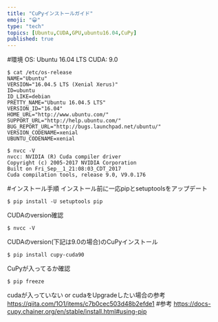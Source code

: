 ```yaml
---
title: "CuPyインストールガイド"
emoji: "😀"
type: "tech"
topics: [Ubuntu,CUDA,GPU,ubuntu16.04,CuPy]
published: true
---
```

#環境
OS: Ubuntu 16.04 LTS
CUDA: 9.0

```
$ cat /etc/os-release
NAME="Ubuntu"
VERSION="16.04.5 LTS (Xenial Xerus)"
ID=ubuntu
ID_LIKE=debian
PRETTY_NAME="Ubuntu 16.04.5 LTS"
VERSION_ID="16.04"
HOME_URL="http://www.ubuntu.com/"
SUPPORT_URL="http://help.ubuntu.com/"
BUG_REPORT_URL="http://bugs.launchpad.net/ubuntu/"
VERSION_CODENAME=xenial
UBUNTU_CODENAME=xenial
```
```
$ nvcc -V
nvcc: NVIDIA (R) Cuda compiler driver
Copyright (c) 2005-2017 NVIDIA Corporation
Built on Fri_Sep__1_21:08:03_CDT_2017
Cuda compilation tools, release 9.0, V9.0.176
```
#インストール手順
インストール前に一応pipとsetuptoolsをアップデート

```
$ pip install -U setuptools pip
```

CUDAのversion確認

```
$ nvcc -V
```

CUDAのversion(下記は9.0の場合)のCuPyインストール

```
$ pip install cupy-cuda90
```

CuPyが入ってるか確認

```
$ pip freeze
```
cudaが入っていない or cudaをUpgradeしたい場合の参考
https://qiita.com/1O1/items/c7b0cec503d48b2efde1
#参考
https://docs-cupy.chainer.org/en/stable/install.html#using-pip

